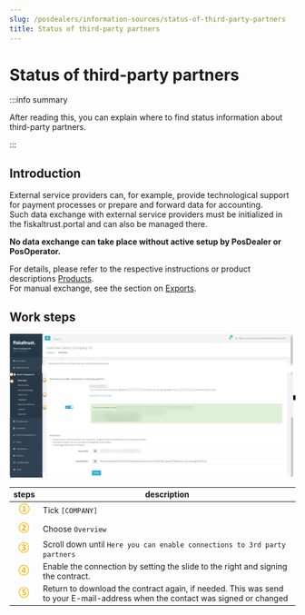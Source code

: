 ```yaml
---
slug: /posdealers/information-sources/status-of-third-party-partners
title: Status of third-party partners
---
```

# Status of third-party partners

:::info summary

After reading this, you can explain where to find status information about third-party partners.

:::

## Introduction

External service providers can, for example, provide technological support for payment processes or prepare and forward data for accounting.  
Such data exchange with external service providers must be initialized in the fiskaltrust.portal and can also be managed there.  

**No data exchange can take place without active setup by PosDealer or PosOperator.**  

For details, please refer to the respective instructions or product descriptions [Products](../buy-resell/products.md).  
For manual exchange, see the section on [Exports](../technical-operations/maintenance/exports.md).

## Work steps

![third party partner](images/5-documentation-third-party.png "https://portal-sandbox.fiskaltrust.TLD/AccountProfile")

| steps | description                                                                                                                |
|:----------------------:|-------------------------------------------------------------------------------------------------------------------------------------|
|![Number 1](images/Numbers/circle-1o.png) |Tick `[COMPANY]`  |
|![Number 2](images/Numbers/circle-2o.png) |Choose `Overview`  |
|![Number 3](images/Numbers/circle-3o.png) |Scroll down until `Here you can enable connections to 3rd party partners`  |
|![Number 4](images/Numbers/circle-4o.png) |Enable the connection by setting the slide to the right and signing the contract. |
|![Number 5](images/Numbers/circle-5o.png) |Return to download the contract again, if needed. This was send to your E-mail-address when the contact was signed or changed  |